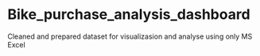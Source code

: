 # Bike_purchase_analysis_dashboard
Cleaned and prepared dataset for visualizasion and analyse using only MS Excel
